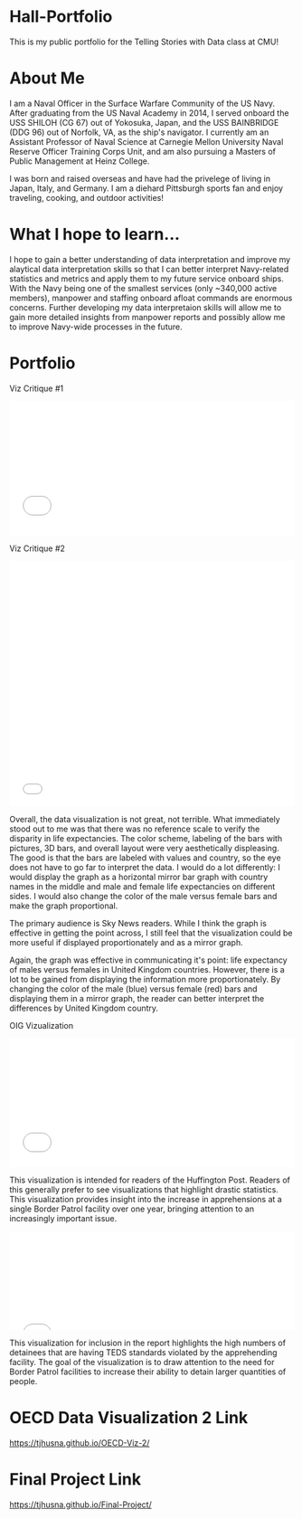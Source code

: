 # Hall-Portfolio
This is my public portfolio for the Telling Stories with Data class at CMU!

# About Me
I am a Naval Officer in the Surface Warfare Community of the US Navy. After graduating from the US Naval Academy in 2014, I served onboard the USS SHILOH (CG 67) out of Yokosuka, Japan, and the USS BAINBRIDGE (DDG 96) out of Norfolk, VA, as the ship's navigator. I currently am an Assistant Professor of Naval Science at Carnegie Mellon University Naval Reserve Officer Training Corps Unit, and am also pursuing a Masters of Public Management at Heinz College.

I was born and raised overseas and have had the privelege of living in Japan, Italy, and Germany. I am a diehard Pittsburgh sports fan and enjoy traveling, cooking, and outdoor activities!

# What I hope to learn...
I hope to gain a better understanding of data interpretation and improve my alaytical data interpretation skills so that I can better interpret Navy-related statistics and metrics and apply them to my future service onboard ships. With the Navy being one of the smallest services (only ~340,000 active members), manpower and staffing onboard afloat commands are enormous concerns. Further developing my data interpretaion skills will allow me to gain more detailed insights from manpower reports and possibly allow me to improve Navy-wide processes in the future.

# Portfolio
Viz Critique #1

<iframe title="Likes per Facebook Post" aria-label="Bar Chart" id="datawrapper-chart-Ej8eo" src="//datawrapper.dwcdn.net/Ej8eo/1/" scrolling="no" frameborder="0" style="width: 0; min-width: 100% !important; border: none;" height="238"></iframe><script type="text/javascript">!function(){"use strict";window.addEventListener("message",function(a){if(void 0!==a.data["datawrapper-height"])for(var e in a.data["datawrapper-height"]){var t=document.getElementById("datawrapper-chart-"+e)||document.querySelector("iframe[src*='"+e+"']");t&&(t.style.height=a.data["datawrapper-height"][e]+"px")}})}();</script>

Viz Critique #2

<iframe title="Average Life Expectancy in the United Kingdom&amp;nbsp;" aria-label="Grouped Column Chart" id="datawrapper-chart-0wkvH" src="//datawrapper.dwcdn.net/0wkvH/1/" scrolling="no" frameborder="0" style="width: 0; min-width: 100% !important; border: none;" height="434"></iframe><script type="text/javascript">!function(){"use strict";window.addEventListener("message",function(a){if(void 0!==a.data["datawrapper-height"])for(var e in a.data["datawrapper-height"]){var t=document.getElementById("datawrapper-chart-"+e)||document.querySelector("iframe[src*='"+e+"']");t&&(t.style.height=a.data["datawrapper-height"][e]+"px")}})}();</script>

Overall, the data visualization is not great, not terrible. What immediately stood out to me was that there was no reference scale to verify the disparity in life expectancies. The color scheme, labeling of the bars with pictures, 3D bars, and overall layout were very aesthetically displeasing. The good is that the bars are labeled with values and country, so the eye does not have to go far to interpret the data. I would do a lot differently: I would display the graph as a horizontal mirror bar graph with country names in the middle and male and female life expectancies on different sides. I would also change the color of the male versus female bars and make the graph proportional.

The primary audience is Sky News readers. While I think the graph is effective in getting the point across, I still feel that the visualization could be more useful if displayed proportionately and as a mirror graph.

Again, the graph was effective in communicating it's point: life expectancy of males versus females in United Kingdom countries. However, there is a lot to be gained from displaying the information more proportionately. By changing the color of the male (blue) versus female (red) bars and displaying them in a mirror graph, the reader can better interpret the differences by United Kingdom country.

OIG Vizualization

<iframe title="Rio Grande Valley Sector Border Patrol Apprehensions&amp;nbsp;" aria-label="Stacked Bars" id="datawrapper-chart-0zigv" src="//datawrapper.dwcdn.net/0zigv/1/" scrolling="no" frameborder="0" style="width: 0; min-width: 100% !important; border: none;" height="228"></iframe><script type="text/javascript">!function(){"use strict";window.addEventListener("message",function(a){if(void 0!==a.data["datawrapper-height"])for(var e in a.data["datawrapper-height"]){var t=document.getElementById("datawrapper-chart-"+e)||document.querySelector("iframe[src*='"+e+"']");t&&(t.style.height=a.data["datawrapper-height"][e]+"px")}})}();</script>

This visualization is intended for readers of the Huffington Post. Readers of this generally prefer to see visualizations that highlight drastic statistics. This visualization provides insight into the increase in apprehensions at a single Border Patrol facility over one year, bringing attention to an increasingly important issue.

<iframe title=" Rio Grande Valley Sector Transport, Escort, Detention and Search (TEDS) Detainee Standards Violations" aria-label="Bar Chart" id="datawrapper-chart-a7IHM" src="//datawrapper.dwcdn.net/a7IHM/1/" scrolling="no" frameborder="0" style="width: 0; min-width: 100% !important; border: none;" height="175"></iframe><script type="text/javascript">!function(){"use strict";window.addEventListener("message",function(a){if(void 0!==a.data["datawrapper-height"])for(var e in a.data["datawrapper-height"]){var t=document.getElementById("datawrapper-chart-"+e)||document.querySelector("iframe[src*='"+e+"']");t&&(t.style.height=a.data["datawrapper-height"][e]+"px")}})}();</script>

This visualization for inclusion in the report highlights the high numbers of detainees that are having TEDS standards violated by the apprehending facility. The goal of the visualization is to draw attention to the need for Border Patrol facilities to increase their ability to detain larger quantities of people.

# OECD Data Visualization 2 Link
https://tjhusna.github.io/OECD-Viz-2/

# Final Project Link
https://tjhusna.github.io/Final-Project/
